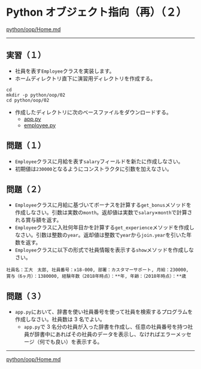 # Python オブジェクト指向（再）（２）

[python/oop/Home.md](Home.md)

---

## 実習（１）

- 社員を表す`Employee`クラスを実装します。
- ホームディレクトリ直下に演習用ディレクトリを作成する。

```shell
cd
mkdir -p python/oop/02
cd python/oop/02
```

- 作成したディレクトリに次のベースファイルをダウンロードする。
  - [app.py](./02/app.py)
  - [employee.py](./02/employee.py)

## 問題（１）

- `Employee`クラスに月給を表す`salary`フィールドを新たに作成しなさい。
- 初期値は`230000`となるようにコンストラクタに引数を加えなさい。

## 問題（２）

- `Employee`クラスに月給に基づいてボーナスを計算する`get_bonus`メソッドを作成しなさい。引数は実数の`month`。返却値は実数で`salary`×`month`で計算される賞与額を返す。
- `Employee`クラスに入社何年目かを計算する`get_experience`メソッドを作成しなさい。引数は整数の`year`。返却値は整数で`year`から`join.year`を引いた年数を返す。
- `Employee`クラスに以下の形式で社員情報を表示する`show`メソッドを作成しなさい。

```text
社員名：工大　太郎, 社員番号：x18-000, 部署：カスタマーサポート, 月給：230000, 賞与（6ヶ月）：1380000, 経験年数（2018年時点）：**年, 年齢：（2018年時点）：**歳
```

## 問題（３）

- `app.py`において、辞書を使い社員番号を使って社員を検索するプログラムを作成しなさい。社員数は 3 名でよい。
  - `app.py`で 3 名分の社員が入った辞書を作成し、任意の社員番号を持つ社員が辞書中にあればその社員のデータを表示し、なければエラーメッセージ（何でも良い）を表示する。

---

[python/oop/Home.md](Home.md)
